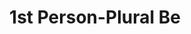 ---
title: 1st Person-Plural Be
layout: revealjs-structure
script:
- We are ___.
- We were ___.
- We will be ___.
examples:
- Tall
- Short
- Young
- Old
- Rico
- Pobre
- Forte
---
